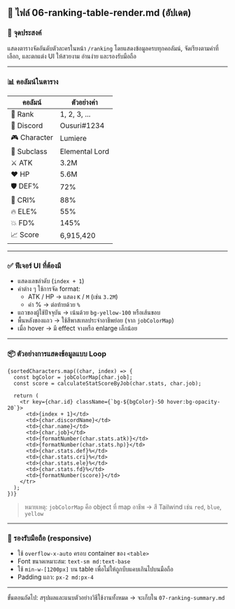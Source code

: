 ## 📁 ไฟล์ 06-ranking-table-render.md (อัปเดต)

### 🎯 จุดประสงค์
แสดงตารางจัดอันดับตัวละครในหน้า `/ranking` โดยแสดงข้อมูลครบทุกคอลัมน์, จัดเรียงตามค่าที่เลือก, และตกแต่ง UI ให้สวยงาม อ่านง่าย และรองรับมือถือ

---

### 📊 คอลัมน์ในตาราง
| คอลัมน์ | ตัวอย่างค่า |
|----------|---------------|
| 🏅 Rank     | 1, 2, 3, ... |
| 👤 Discord  | Ousuri#1234 |
| 🎮 Character| Lumiere     |
| 🧙 Subclass | Elemental Lord |
| ⚔️ ATK      | 3.2M         |
| ❤️ HP       | 5.6M         |
| 🛡️ DEF%     | 72%          |
| 🎯 CRI%     | 88%          |
| 🔥 ELE%     | 55%          |
| 💥 FD%      | 145%         |
| 📈 Score    | 6,915,420    |

---

### ✅ ฟีเจอร์ UI ที่ต้องมี
- แสดงเลขลำดับ (`index + 1`)
- ค่าต่าง ๆ ใช้การจัด format:
  - ATK / HP → แสดง `K` / `M` (เช่น `3.2M`)
  - ค่า % → ต่อท้ายด้วย `%`
- แถวของผู้ใช้ปัจจุบัน → เน้นด้วย `bg-yellow-100` หรือเส้นขอบ
- พื้นหลังของแถว → ใช้สีพาสเทลประจำอาชีพย่อย (จาก `jobColorMap`)
- เมื่อ hover → มี effect จางหรือ enlarge เล็กน้อย

---

### 📦 ตัวอย่างการแสดงข้อมูลแบบ Loop
```tsx
{sortedCharacters.map((char, index) => {
  const bgColor = jobColorMap[char.job];
  const score = calculateStatScoreByJob(char.stats, char.job);

  return (
    <tr key={char.id} className={`bg-${bgColor}-50 hover:bg-opacity-20`}>
      <td>{index + 1}</td>
      <td>{char.discordName}</td>
      <td>{char.name}</td>
      <td>{char.job}</td>
      <td>{formatNumber(char.stats.atk)}</td>
      <td>{formatNumber(char.stats.hp)}</td>
      <td>{char.stats.def}%</td>
      <td>{char.stats.cri}%</td>
      <td>{char.stats.ele}%</td>
      <td>{char.stats.fd}%</td>
      <td>{formatNumber(score)}</td>
    </tr>
  );
})}
```
> หมายเหตุ: `jobColorMap` คือ object ที่ map อาชีพ → สี Tailwind เช่น `red`, `blue`, `yellow`

---

### 📱 รองรับมือถือ (responsive)
- ใช้ `overflow-x-auto` ครอบ container ของ `<table>`
- Font ขนาดเหมาะสม: `text-sm md:text-base`
- ใช้ `min-w-[1200px]` บน table เพื่อไม่ให้ถูกบีบแคบเกินไปบนมือถือ
- Padding แถว: `px-2 md:px-4`

---

ขั้นตอนถัดไป: สรุปผลและแนบตัวอย่างวิธีใช้งานทั้งหมด → จะเก็บใน `07-ranking-summary.md`